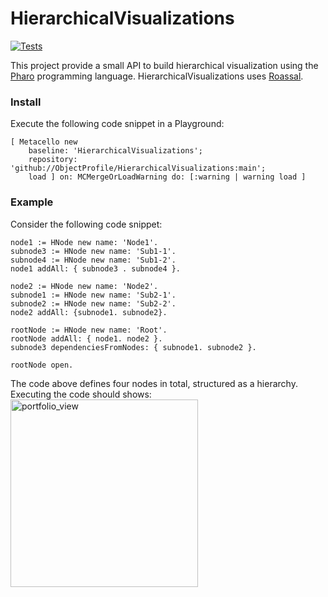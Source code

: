 # HierarchicalVisualizations

[![Tests](https://github.com/ObjectProfile/HierarchicalVisualizations/actions/workflows/runTests.yml/badge.svg)](https://github.com/ObjectProfile/HierarchicalVisualizations/actions/workflows/runTests.yml)

This project provide a small API to build hierarchical visualization using the [Pharo](http://pharo.org) programming language. HierarchicalVisualizations uses [Roassal](https://github.com/ObjectProfile/Roassal3).

### Install
Execute the following code snippet in a Playground:

```Smalltalk
[ Metacello new
    baseline: 'HierarchicalVisualizations';
    repository: 'github://ObjectProfile/HierarchicalVisualizations:main';
    load ] on: MCMergeOrLoadWarning do: [:warning | warning load ]
```

### Example
Consider the following code snippet:
```Smalltalk
node1 := HNode new name: 'Node1'.
subnode3 := HNode new name: 'Sub1-1'.
subnode4 := HNode new name: 'Sub1-2'.
node1 addAll: { subnode3 . subnode4 }.

node2 := HNode new name: 'Node2'.
subnode1 := HNode new name: 'Sub2-1'.
subnode2 := HNode new name: 'Sub2-2'.
node2 addAll: {subnode1. subnode2}.
	
rootNode := HNode new name: 'Root'.
rootNode addAll: { node1. node2 }.
subnode3 dependenciesFromNodes: { subnode1. subnode2 }.

rootNode open.
```

The code above defines four nodes in total, structured as a hierarchy. Executing the code should shows:
<img width="300" alt="portfolio_view" src="https://user-images.githubusercontent.com/10532890/84400888-9afc6180-abd0-11ea-8258-4bbcbee7bd15.png">

